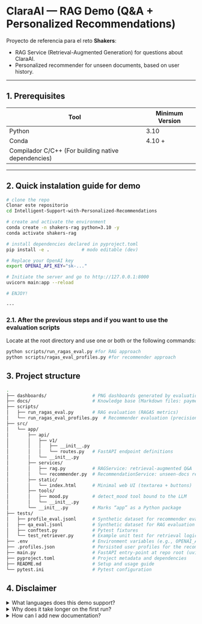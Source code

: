 # ClaraAI — RAG Demo (Q&A + Personalized Recommendations)

Proyecto de referencia para el reto **Shakers**:  
* RAG Service (Retrieval-Augmented Generation) for questions about ClaraAI. 
* Personalized recommender for unseen documents, based on user history.

---

## 1. Prerequisites

| Tool | Minimum Version |
|-------------|---------------|
| Python      | 3.10 |
| Conda       | 4.10 + |
| Compilador C/C++ 	(For building native dependencies) |


---

## 2. Quick instalation guide for demo

```bash
# clone the repo
Clonar este repositorio
cd Intelligent-Support-with-Personalized-Recommendations

# create and activate the environment
conda create -n shakers-rag python=3.10 -y
conda activate shakers-rag

# install dependencies declared in pyproject.toml
pip install -e .            # modo editable (dev)

# Replace your OpenAI key
export OPENAI_API_KEY="sk-..."

# Initiate the server and go to http://127.0.0.1:8000
uvicorn main:app --reload

# ENJOY!

---
```
### 2.1. After the previous steps and if you want to use the evaluation scripts

Locate at the root directory and use one or both or the following commands:
```bash
python scripts/run_ragas_eval.py #for RAG approach
python scripts/ragas_eval_profiles.py #for recommender approach
```

## 3. Project structure

```bash
.
├── dashboards/                 # PNG dashboards generated by evaluation scripts
├── docs/                       # Knowledge base (Markdown files: payments.md, fees.md, etc.)
├── scripts/
│   ├── run_ragas_eval.py       # RAG evaluation (RAGAS metrics)
│   └── run_ragas_eval_profiles.py  # Recommender evaluation (precision@k, latency)
├── src/
│   └── app/
│       ├── api/
│       │   ├── v1/
│       │   │   ├── __init__.py
│       │   │   └── routes.py   # FastAPI endpoint definitions
│       │   └── __init__.py
│       ├── services/
│       │   ├── rag.py          # RAGService: retrieval-augmented Q&A
│       │   └── recommender.py  # RecommendationService: unseen-docs recommender
│       ├── static/
│       │   └── index.html      # Minimal web UI (textarea + buttons)
│       ├── tools/
│       │   ├── mood.py         # detect_mood tool bound to the LLM
│       │   └── __init__.py
│       └── __init__.py         # Marks “app” as a Python package
├── tests/
│   ├── profile_eval.jsonl      # Synthetic dataset for recommender evaluation
│   ├── qa_eval.jsonl           # Synthetic dataset for RAG evaluation
│   ├── conftest.py             # Pytest fixtures
│   └── test_retriever.py       # Example unit test for retrieval logic
├── .env                        # Environment variables (e.g., OPENAI_API_KEY)
├── .profiles.json              # Persisted user profiles for the recommender
├── main.py                     # FastAPI entry-point at repo root (uvicorn main:app)
├── pyproject.toml              # Project metadata and dependencies
├── README.md                   # Setup and usage guide
└── pytest.ini                  # Pytest configuration
```
## 4. Disclaimer

<details>
<summary>What languages does this demo support?</summary>

The demo is fully functional in Spanish. Partial functionality exists for other languages, but they have not been thoroughly tested due to time constraints.

</details>

<details>
<summary>Why does it take longer on the first run?</summary>

The first execution initializes the `.chroma/` database and generates embeddings from the `.md` files in the `docs/` folder.

</details>

<details>
<summary>How can I add new documentation?</summary>

Add your `.md` file inside `docs/<topic>/`.

Then delete the `.chroma/` directory to force re-indexing, or create an incremental ingestion script.

</details>
